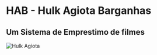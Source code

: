 # HAB - Hulk Agiota Barganhas
## Um Sistema de Emprestimo de filmes
![Hulk Agiota](https://user-images.githubusercontent.com/30266169/201447130-15a72471-3eea-44e6-a116-21413ec91973.png)
